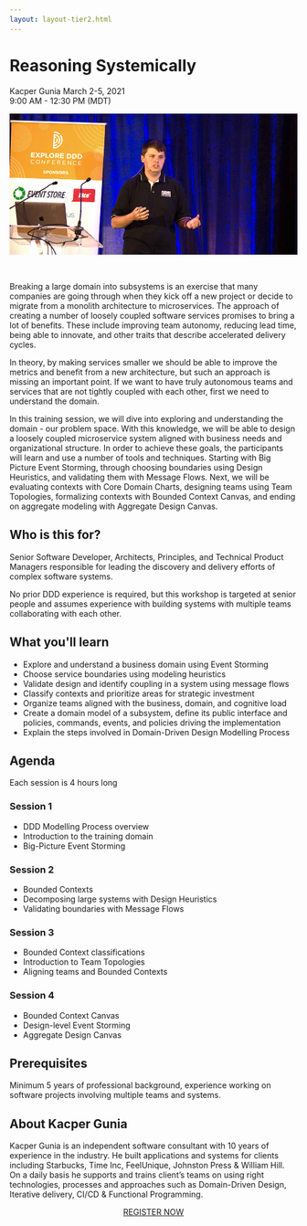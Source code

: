 ```yaml
---
layout: layout-tier2.html
---
```

<div class="container section workshop-single-page">
    <div class="row">
      <div class="col-xs-12 col-sm-2">
            <div class="speaker-container">
                <div class="speaker-img kacper-gunia keep-color"></div>
                </div>
            </div>
            <div class="col-xs-12 col-sm-8 content">
                <h1>Reasoning Systemically</h1>
                <p><span class="speaker-name">Kacper Gunia</span>
                <span class="duration">March 2-5, 2021<br>9:00 AM - 12:30 PM (MDT)</span></p>
                <img src="../img/workshop/Workshop-Kacper-Gunia-1.jpg" class="speaker--workshop-content-img" alt="" style="margin-bottom: 30px;"/>
                <p>Breaking a large domain into subsystems is an exercise that many companies are going through when they kick off a new project or decide to migrate from a monolith architecture to microservices. The approach of creating a number of loosely coupled software services promises to bring a lot of benefits. These include improving team autonomy, reducing lead time, being able to innovate, and other traits that describe accelerated delivery cycles.</p>
                <p>In theory, by making services smaller we should be able to improve the metrics and benefit from a new architecture, but such an approach is missing an important point. If we want to have truly autonomous teams and services that are not tightly coupled with each other, first we need to understand the domain.</p>
                <p>In this training session, we will dive into exploring and understanding the domain - our problem space. With this knowledge, we will be able to design a loosely coupled microservice system aligned with business needs and organizational structure. In order to achieve these goals, the participants will learn and use a number of tools and techniques. Starting with Big Picture Event Storming, through choosing boundaries using Design Heuristics, and validating them with Message Flows. Next, we will be evaluating contexts with Core Domain Charts, designing teams using Team Topologies, formalizing contexts with Bounded Context Canvas, and ending on aggregate modeling with Aggregate Design Canvas.</p>
                <h2>Who is this for?</h2>
                <p>Senior Software Developer, Architects, Principles, and Technical Product Managers responsible for leading the discovery and delivery efforts of complex software systems.</p>
                <p>No prior DDD experience is required, but this workshop is targeted at senior people and assumes experience with building systems with multiple teams collaborating with each other.</p>
                <h2>What you&#39;ll learn</h2>
                <ul>
                    <li>Explore and understand a business domain using Event Storming</li>
                    <li>Choose service boundaries using modeling heuristics</li>
                    <li>Validate design and identify coupling in a system using message flows</li>
                    <li>Classify contexts and prioritize areas for strategic investment</li>
                    <li>Organize teams aligned with the business, domain, and cognitive load</li>
                    <li>Create a domain model of a subsystem, define its public interface and policies, commands, events, and policies driving the implementation</li>
                    <li>Explain the steps involved in Domain-Driven Design Modelling Process</li>
                </ul>
                <h2>Agenda</h2>
                <p>Each session is 4 hours long</p>
                <h3>Session 1</h3>
                <ul>
                    <li>DDD Modelling Process overview</li>
                    <li>Introduction to the training domain</li>
                    <li>Big-Picture Event Storming</li>
                </ul>
                <h3>Session 2</h3>
                <ul>
                    <li>Bounded Contexts</li>
                    <li>Decomposing large systems with Design Heuristics</li>
                    <li>Validating boundaries with Message Flows</li>
                </ul>
                <h3>Session 3</h3>
                <ul>
                    <li>Bounded Context classifications</li>
                    <li>Introduction to Team Topologies</li>
                    <li>Aligning teams and Bounded Contexts</li>
                </ul>
                <h3>Session 4</h3>
                <ul>
                    <li>Bounded Context Canvas</li>
                    <li>Design-level Event Storming</li>
                    <li>Aggregate Design Canvas</li>
                </ul>
                <h2>Prerequisites</h2>
                <p>Minimum 5 years of professional background, experience working on software projects involving multiple teams and systems.</p>
                <h2>About Kacper Gunia</h2>
                <div class="speaker-img-in-content kacper-gunia keep-color"></div>
                <p>Kacper Gunia is an independent software consultant with 10 years of experience in the industry. He built applications and systems for clients including Starbucks, Time Inc, FeelUnique, Johnston Press &amp; William Hill. On a daily basis he supports and trains client’s teams on using right technologies, processes and approaches such as Domain-Driven Design, Iterative delivery, CI/CD &amp; Functional Programming.</p>
                <div class="col-xs-12" align="center">
                    <a class="btn" href="https://ti.to/EDDD/explore-ddd-2021-spring-workshops">REGISTER NOW</a>
                </div>
            </div>
        </div>
    </div>
</div>